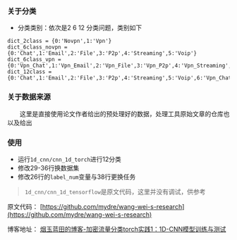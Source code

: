 ### 关于分类
- 分类类别：依次是2 6 12 分类问题，类别如下

```
dict_2class = {0:'Novpn',1:'Vpn'}
dict_6class_novpn = {0:'Chat',1:'Email',2:'File',3:'P2p',4:'Streaming',5:'Voip'}
dict_6class_vpn = {0:'Vpn_Chat',1:'Vpn_Email',2:'Vpn_File',3:'Vpn_P2p',4:'Vpn_Streaming',5:'Vpn_Voip'}
dict_12class = {0:'Chat',1:'Email',2:'File',3:'P2p',4:'Streaming',5:'Voip',6:'Vpn_Chat',7:'Vpn_Email',8:'Vpn_File',9:'Vpn_P2p',10:'Vpn_Streaming',11:'Vpn_Voip'}
```
### 关于数据来源

&emsp;&emsp;这里是直接使用论文作者给出的预处理好的数据，处理工具原始文章的仓库也以及给出

### 使用 
- 运行`1d_cnn/cnn_1d_torch`进行12分类
- 修改29-36行换数据集
- 修改26行的`label_num`变量与38行更换任务

> `1d_cnn/cnn_1d_tensorflow`是原文代码，这里并没有调试，供参考

原文代码：
[https://github.com/mydre/wang-wei-s-research](https://github.com/mydre/wang-wei-s-research)

博客地址：
[烟玉蓝田的博客-加密流量分类torch实践1：1D-CNN模型训练与测试](https://blog.csdn.net/qq_45125356/article/details/126956497?spm=1001.2014.3001.5501)

